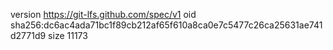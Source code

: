 version https://git-lfs.github.com/spec/v1
oid sha256:dc6ac4ada71bc1f89cb212af65f610a8ca0e7c5477c26ca25631ae741d2771d9
size 11173
